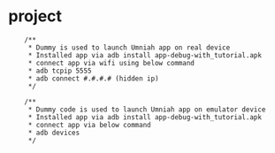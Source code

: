 # project
		/**
		 * Dummy is used to launch Umniah app on real device 
		 * Installed app via adb install app-debug-with_tutorial.apk 
		 * connect app via wifi using below command
		 * adb tcpip 5555
		 * adb connect #.#.#.# (hidden ip)
		 */
     
     	/**
		 * Dummy code is used to launch Umniah app on emulator device 
		 * Installed app via adb install app-debug-with_tutorial.apk 
		 * connect app via below command
		 * adb devices
		 */
